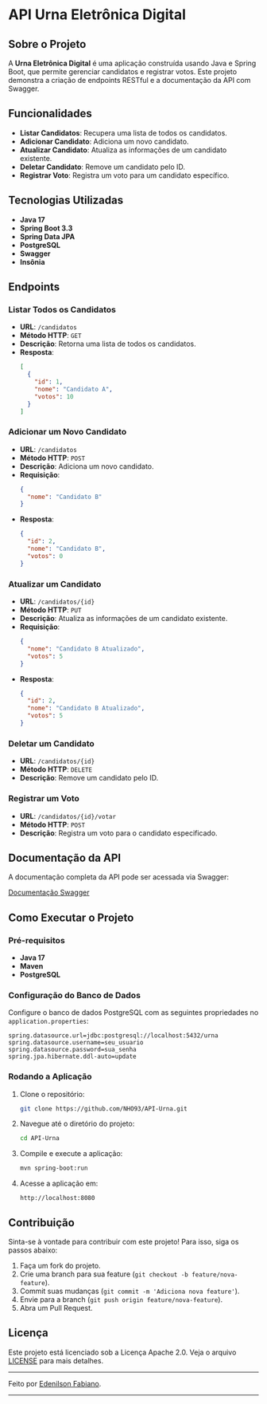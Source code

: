 # API Urna Eletrônica Digital

## Sobre o Projeto

A **Urna Eletrônica Digital** é uma aplicação construída usando Java e Spring Boot, que permite gerenciar candidatos e registrar votos. Este projeto demonstra a criação de endpoints RESTful e a documentação da API com Swagger.

## Funcionalidades

- **Listar Candidatos**: Recupera uma lista de todos os candidatos.
- **Adicionar Candidato**: Adiciona um novo candidato.
- **Atualizar Candidato**: Atualiza as informações de um candidato existente.
- **Deletar Candidato**: Remove um candidato pelo ID.
- **Registrar Voto**: Registra um voto para um candidato específico.

## Tecnologias Utilizadas

- **Java 17**
- **Spring Boot 3.3**
- **Spring Data JPA**
- **PostgreSQL**
- **Swagger**
- **Insônia**

## Endpoints

### Listar Todos os Candidatos

- **URL**: `/candidatos`
- **Método HTTP**: `GET`
- **Descrição**: Retorna uma lista de todos os candidatos.
- **Resposta**: 
  ```json
  [
    {
      "id": 1,
      "nome": "Candidato A",
      "votos": 10
    }
  ]
  ```

### Adicionar um Novo Candidato

- **URL**: `/candidatos`
- **Método HTTP**: `POST`
- **Descrição**: Adiciona um novo candidato.
- **Requisição**:
  ```json
  {
    "nome": "Candidato B"
  }
  ```
- **Resposta**:
  ```json
  {
    "id": 2,
    "nome": "Candidato B",
    "votos": 0
  }
  ```

### Atualizar um Candidato

- **URL**: `/candidatos/{id}`
- **Método HTTP**: `PUT`
- **Descrição**: Atualiza as informações de um candidato existente.
- **Requisição**:
  ```json
  {
    "nome": "Candidato B Atualizado",
    "votos": 5
  }
  ```
- **Resposta**:
  ```json
  {
    "id": 2,
    "nome": "Candidato B Atualizado",
    "votos": 5
  }
  ```

### Deletar um Candidato

- **URL**: `/candidatos/{id}`
- **Método HTTP**: `DELETE`
- **Descrição**: Remove um candidato pelo ID.

### Registrar um Voto

- **URL**: `/candidatos/{id}/votar`
- **Método HTTP**: `POST`
- **Descrição**: Registra um voto para o candidato especificado.

## Documentação da API

A documentação completa da API pode ser acessada via Swagger:

[Documentação Swagger](http://localhost:8080/swagger-ui/index.html)

## Como Executar o Projeto

### Pré-requisitos

- **Java 17**
- **Maven**
- **PostgreSQL**

### Configuração do Banco de Dados

Configure o banco de dados PostgreSQL com as seguintes propriedades no `application.properties`:

```properties
spring.datasource.url=jdbc:postgresql://localhost:5432/urna
spring.datasource.username=seu_usuario
spring.datasource.password=sua_senha
spring.jpa.hibernate.ddl-auto=update
```

### Rodando a Aplicação

1. Clone o repositório:
   ```sh
   git clone https://github.com/NHO93/API-Urna.git
   ```

2. Navegue até o diretório do projeto:
   ```sh
   cd API-Urna
   ```

3. Compile e execute a aplicação:
   ```sh
   mvn spring-boot:run
   ```

4. Acesse a aplicação em:
   ```
   http://localhost:8080
   ```

## Contribuição

Sinta-se à vontade para contribuir com este projeto! Para isso, siga os passos abaixo:

1. Faça um fork do projeto.
2. Crie uma branch para sua feature (`git checkout -b feature/nova-feature`).
3. Commit suas mudanças (`git commit -m 'Adiciona nova feature'`).
4. Envie para a branch (`git push origin feature/nova-feature`).
5. Abra um Pull Request.

## Licença

Este projeto está licenciado sob a Licença Apache 2.0. Veja o arquivo [LICENSE](LICENSE) para mais detalhes.

---

Feito por [Edenilson Fabiano](https://seusite.com).

---

